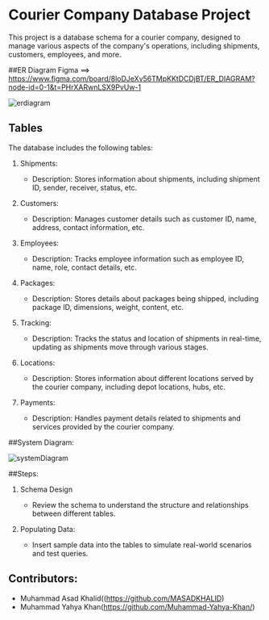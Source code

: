 
# Courier Company Database Project

This project is a database schema for a courier company, designed to manage various aspects of the company's operations, including shipments, customers, employees, and more.

##ER Diagram
Figma ==> https://www.figma.com/board/8loDJeXv56TMpKKtDCDjBT/ER_DIAGRAM?node-id=0-1&t=PHrXARwnLSX9PvUw-1

![erdiagram](https://github.com/user-attachments/assets/92d83a08-4cb8-45ea-bbff-cc4348691244)


## Tables

The database includes the following tables:

1. Shipments:
   - Description: Stores information about shipments, including shipment ID, sender, receiver, status, etc.
   
2. Customers:
   - Description: Manages customer details such as customer ID, name, address, contact information, etc.
   
3. Employees:
   - Description: Tracks employee information such as employee ID, name, role, contact details, etc.
   
4. Packages:
   - Description: Stores details about packages being shipped, including package ID, dimensions, weight, content, etc.
   
5. Tracking:
   - Description: Tracks the status and location of shipments in real-time, updating as shipments move through various stages.
   
6. Locations:
   - Description: Stores information about different locations served by the courier company, including depot locations, hubs, etc.
      
7. Payments:
   - Description: Handles payment details related to shipments and services provided by the courier company.

##System Diagram:

![systemDiagram](https://github.com/user-attachments/assets/3cb4eeff-4874-4789-8521-fb8b31c96870)


##Steps:
1. Schema Design
   - Review the schema to understand the structure and relationships between different tables.
   
2. Populating Data:
   - Insert sample data into the tables to simulate real-world scenarios and test queries.

## Contributors:

- Muhammad Asad Khalid((https://github.com/MASADKHALID)
- Muhammad Yahya Khan(https://github.com/Muhammad-Yahya-Khan/)




